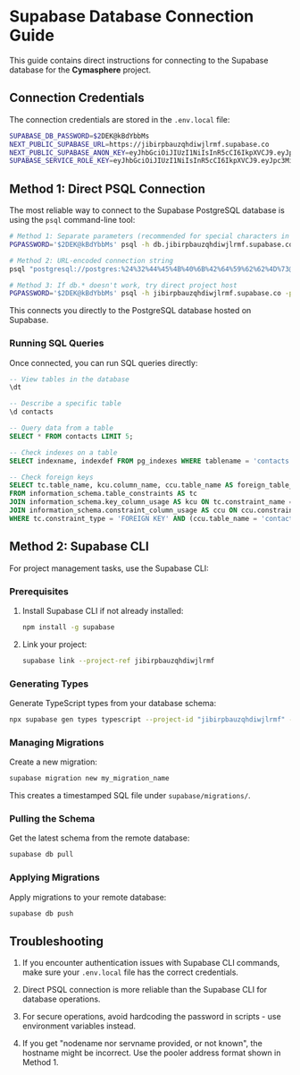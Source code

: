 # Supabase Database Connection Guide

This guide contains direct instructions for connecting to the Supabase database for the **Cymasphere** project.

## Connection Credentials

The connection credentials are stored in the `.env.local` file:

```bash
SUPABASE_DB_PASSWORD=$2DEK@kBdYbbMs
NEXT_PUBLIC_SUPABASE_URL=https://jibirpbauzqhdiwjlrmf.supabase.co
NEXT_PUBLIC_SUPABASE_ANON_KEY=eyJhbGciOiJIUzI1NiIsInR5cCI6IkpXVCJ9.eyJpc3MiOiJzdXBhYmFzZSIsInJlZiI6ImppYmlycGJhdXpxaGRpd2pscm1mIiwicm9sZSI6ImFub24iLCJpYXQiOjE3NDI1OTY5MTMsImV4cCI6MjA1ODE3MjkxM30.cMHSRI65LtYnbRxgJbm3sg9KoSHZa0_Pex2BiSEnEOM
SUPABASE_SERVICE_ROLE_KEY=eyJhbGciOiJIUzI1NiIsInR5cCI6IkpXVCJ9.eyJpc3MiOiJzdXBhYmFzZSIsInJlZiI6ImppYmlycGJhdXpxaGRpd2pscm1mIiwicm9sZSI6InNlcnZpY2Vfcm9sZSIsImlhdCI6MTc0MjU5NjkxMywiZXhwIjoyMDU4MTcyOTEzfQ.fcSI0_12Yczr2rg64r2Kgcv42CaOiTdxcpvHQQfgMvc
```

## Method 1: Direct PSQL Connection

The most reliable way to connect to the Supabase PostgreSQL database is using the `psql` command-line tool:

```bash
# Method 1: Separate parameters (recommended for special characters in password)
PGPASSWORD='$2DEK@kBdYbbMs' psql -h db.jibirpbauzqhdiwjlrmf.supabase.co -p 5432 -d postgres -U postgres

# Method 2: URL-encoded connection string
psql "postgresql://postgres:%24%32%44%45%4B%40%6B%42%64%59%62%62%4D%73@db.jibirpbauzqhdiwjlrmf.supabase.co:5432/postgres"

# Method 3: If db.* doesn't work, try direct project host
PGPASSWORD='$2DEK@kBdYbbMs' psql -h jibirpbauzqhdiwjlrmf.supabase.co -p 5432 -d postgres -U postgres
```

This connects you directly to the PostgreSQL database hosted on Supabase.

### Running SQL Queries

Once connected, you can run SQL queries directly:

```sql
-- View tables in the database
\dt

-- Describe a specific table
\d contacts

-- Query data from a table
SELECT * FROM contacts LIMIT 5;

-- Check indexes on a table
SELECT indexname, indexdef FROM pg_indexes WHERE tablename = 'contacts';

-- Check foreign keys
SELECT tc.table_name, kcu.column_name, ccu.table_name AS foreign_table_name, ccu.column_name AS foreign_column_name 
FROM information_schema.table_constraints AS tc 
JOIN information_schema.key_column_usage AS kcu ON tc.constraint_name = kcu.constraint_name 
JOIN information_schema.constraint_column_usage AS ccu ON ccu.constraint_name = tc.constraint_name 
WHERE tc.constraint_type = 'FOREIGN KEY' AND (ccu.table_name = 'contacts' OR tc.table_name = 'contacts');
```

## Method 2: Supabase CLI

For project management tasks, use the Supabase CLI:

### Prerequisites

1. Install Supabase CLI if not already installed:
   ```bash
   npm install -g supabase
   ```

2. Link your project:
   ```bash
   supabase link --project-ref jibirpbauzqhdiwjlrmf
   ```

### Generating Types

Generate TypeScript types from your database schema:

```bash
npx supabase gen types typescript --project-id "jibirpbauzqhdiwjlrmf" --schema public > database.types.ts
```

### Managing Migrations

Create a new migration:

```bash
supabase migration new my_migration_name
```

This creates a timestamped SQL file under `supabase/migrations/`.

### Pulling the Schema

Get the latest schema from the remote database:

```bash
supabase db pull
```

### Applying Migrations

Apply migrations to your remote database:

```bash
supabase db push
```

## Troubleshooting

1. If you encounter authentication issues with Supabase CLI commands, make sure your `.env.local` file has the correct credentials.

2. Direct PSQL connection is more reliable than the Supabase CLI for database operations.

3. For secure operations, avoid hardcoding the password in scripts - use environment variables instead.

4. If you get "nodename nor servname provided, or not known", the hostname might be incorrect. Use the pooler address format shown in Method 1. 